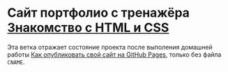 # Сайт портфолио с тренажёра [Знакомство с HTML и CSS](https://htmlacademy.ru/courses/basic-html-css)

Эта ветка отражает состояние проекта после выполения домашней работы 
[Как опубликовать свой сайт на GitHub Pages](https://htmlacademy.ru/courses/basic-html-css/homeworks/29),
только без файла `CNAME`.
